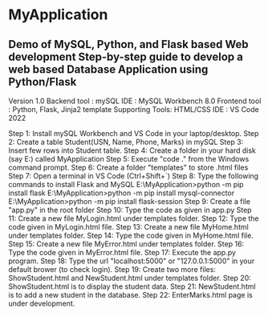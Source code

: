 # MyApplication
Demo of MySQL, Python, and Flask based Web development
Step-by-step guide to develop a web based Database Application using Python/Flask
---------------------------------------------------------------------------------
Version 1.0
Backend tool	: mySQL 
IDE 		    : MySQL Workbench 8.0
Frontend tool	: Python, Flask, Jinja2 template
Supporting Tools: HTML/CSS
IDE		        : VS Code 2022

Step 1: Install mySQL Workbench and VS Code in your laptop/desktop.
Step 2: Create a table Student(USN, Name, Phone, Marks) in mySQL
Step 3: Insert few rows into Student table.
Step 4: Create a folder in your hard disk (say E:\) called MyApplication
Step 5: Execute "code ." from the Windows command prompt.
Step 6: Create a folder "templates" to store .html files
Step 7: Open a terminal in VS Code (Ctrl+Shift+`)
Step 8: Type the following commands to install Flask and MySQL
E:\MyApplication>python -m pip install flask
E:\MyApplication>python -m pip install mysql-connector
E:\MyApplication>python -m pip install flask-session
Step 9: Create a file "app.py" in the root folder
Step 10: Type the code as given in app.py
Step 11: Create a new file MyLogin.html under templates folder.
Step 12: Type the code given in MyLogin.html file.
Step 13: Create a new file MyHome.html under templates folder.
Step 14: Type the code given in MyHome.html file.
Step 15: Create a new file MyError.html under templates folder.
Step 16: Type the code given in MyError.html file.
Step 17: Execute the app.py program.
Step 18: Type the url "localhost:5000" or "127.0.0.1:5000" in your default brower (to check login).
Step 19: Create two more files: ShowStudent.html and NewStudent.html under templates folder.
Step 20: ShowStudent.html is to display the student data. 
Step 21: NewStudent.html is to add a new student in the database.
Step 22: 
EnterMarks.html page is under development.





